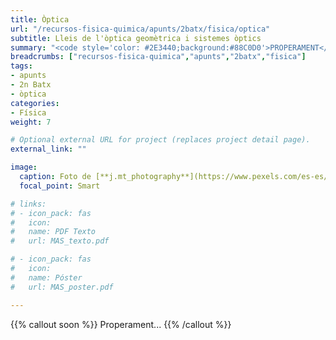 ```yaml
---
title: Òptica
url: "/recursos-fisica-quimica/apunts/2batx/fisica/optica"
subtitle: Lleis de l'òptica geomètrica i sistemes òptics
summary: "<code style='color: #2E3440;background:#88C0D0'>PROPERAMENT</code> <br> Lleis de l'òptica geomètrica. Sistemes òptics. L'ull humà. Instruments òptics."
breadcrumbs: ["recursos-fisica-quimica","apunts","2batx","fisica"]
tags:
- apunts
- 2n Batx
- òptica
categories:
- Física
weight: 7

# Optional external URL for project (replaces project detail page).
external_link: ""

image:
  caption: Foto de [**j.mt_photography**](https://www.pexels.com/es-es/@j-mt_photography-628996) en [Pexels](https://www.pexels.com/es-es/)
  focal_point: Smart

# links:
# - icon_pack: fas
#   icon:
#   name: PDF Texto
#   url: MAS_texto.pdf

# - icon_pack: fas
#   icon:
#   name: Póster
#   url: MAS_poster.pdf

---
```


<!-- <iframe src="https://phet.colorado.edu/sims/html/bending-light/latest/bending-light_es.html" width="800" height="600" scrolling="no" allowfullscreen></iframe> -->

<!-- https://animagraffs.com/human-eye/ -->

{{% callout soon %}}
Properament...
{{% /callout %}}